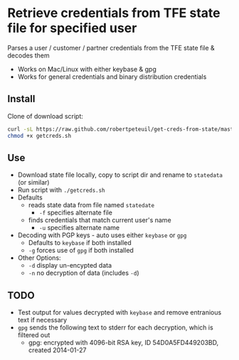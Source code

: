 # Retrieve credentials from TFE state file for specified user

Parses a user / customer / partner credentials from the TFE state file & decodes them

- Works on Mac/Linux with either keybase & gpg
- Works for general credentials and binary distribution credentials

## Install

Clone of download script:

``` bash
curl -sL https://raw.github.com/robertpeteuil/get-creds-from-state/master/getcreds.sh > getcreds.sh
chmod +x getcreds.sh
```

## Use

- Download state file locally, copy to script dir and rename to `statedata` (or similar)
- Run script with `./getcreds.sh`
- Defaults
  - reads state data from file named `statedate`
    - `-f` specifies alternate file
  - finds credentials that match current user's name
    - `-u` specifies alternate name
- Decoding with PGP keys - auto uses either `keybase` or `gpg`
  - Defaults to `keybase` if both installed
  - `-g` forces use of `gpg` if both installed
- Other Options:
  - `-d` display un-encypted data
  - `-n` no decryption of data (includes `-d`)

## TODO

- Test output for values decrypted with `keybase` and remove entranious text if necessary
- `gpg` sends the following text to stderr for each decryption, which is filtered out
  - gpg: encrypted with 4096-bit RSA key, ID 54D0A5FD449203BD, created 2014-01-27
